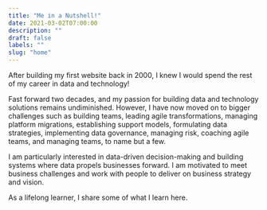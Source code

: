 ```yaml
---
title: "Me in a Nutshell!"
date: 2021-03-02T07:00:00
description: ""
draft: false
labels: ""
slug: "home"
---
```



After building my first website back in 2000, I knew I would spend the rest of my career in data and technology!

Fast forward two decades, and my passion for building data and technology solutions remains undiminished. However, I have now moved on to bigger challenges such as building teams, leading agile transformations, managing platform migrations, establishing support models, formulating data strategies, implementing data governance, managing risk, coaching agile teams, and managing teams, to name but a few.

I am particularly interested in data-driven decision-making and building systems where data propels businesses forward. I am motivated to meet business challenges and work with people to deliver on business strategy and vision.

As a lifelong learner, I share some of what I learn here.
